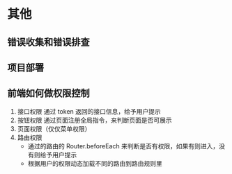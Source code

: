 # 其他

## 错误收集和错误排查

## 项目部署

## 前端如何做权限控制

1. 接口权限
   通过 token 返回的接口信息，给予用户提示
2. 按钮权限
   通过页面注册全局指令，来判断页面是否可展示
3. 页面权限（仅仅菜单权限）
4. 路由权限
   - 通过的路由的 Router.beforeEach 来判断是否有权限，如果有则进入，没有则给予用户提示
   - 根据用户的权限动态加载不同的路由到路由规则里

